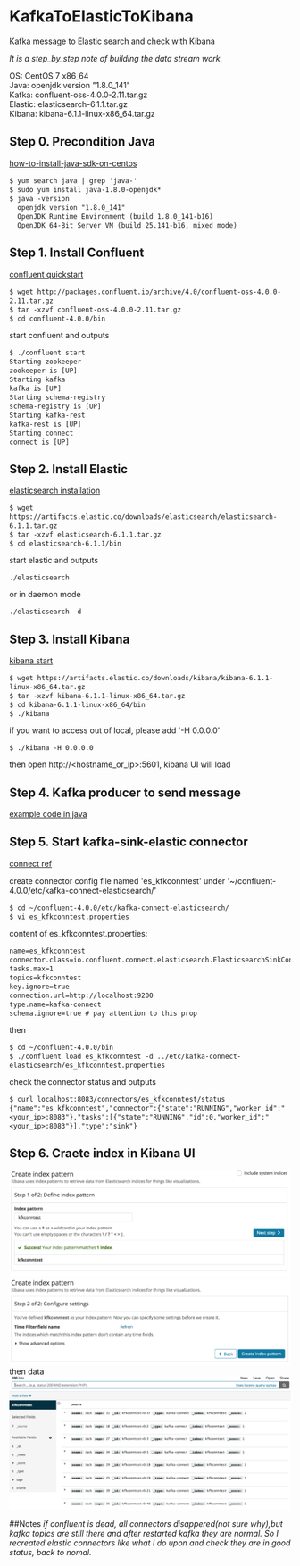 # KafkaToElasticToKibana
Kafka message to Elastic search and check with Kibana  

*It is a step_by_step note of building the data stream work.*

OS: CentOS 7 x86_64  
Java: openjdk version "1.8.0_141"  
Kafka: confluent-oss-4.0.0-2.11.tar.gz  
Elastic: elasticsearch-6.1.1.tar.gz  
Kibana: kibana-6.1.1-linux-x86_64.tar.gz  

## Step 0. Precondition Java  
[how-to-install-java-sdk-on-centos](https://stackoverflow.com/questions/5104817/how-to-install-java-sdk-on-centos)
```
$ yum search java | grep 'java-'
$ sudo yum install java-1.8.0-openjdk*
$ java -version
  openjdk version "1.8.0_141"
  OpenJDK Runtime Environment (build 1.8.0_141-b16)
  OpenJDK 64-Bit Server VM (build 25.141-b16, mixed mode)
```

## Step 1. Install Confluent
[confluent quickstart](https://docs.confluent.io/current/quickstart.html)
```
$ wget http://packages.confluent.io/archive/4.0/confluent-oss-4.0.0-2.11.tar.gz
$ tar -xzvf confluent-oss-4.0.0-2.11.tar.gz
$ cd confluent-4.0.0/bin
```
start confluent and outputs
```
$ ./confluent start
Starting zookeeper
zookeeper is [UP]
Starting kafka
kafka is [UP]
Starting schema-registry
schema-registry is [UP]
Starting kafka-rest
kafka-rest is [UP]
Starting connect
connect is [UP]
```

## Step 2. Install Elastic
[elasticsearch installation](https://www.elastic.co/guide/en/elasticsearch/reference/current/_installation.html)
```
$ wget https://artifacts.elastic.co/downloads/elasticsearch/elasticsearch-6.1.1.tar.gz
$ tar -xzvf elasticsearch-6.1.1.tar.gz
$ cd elasticsearch-6.1.1/bin
```
start elastic and outputs
```
./elasticsearch
```
or in daemon mode
```
./elasticsearch -d
```

## Step 3. Install Kibana
[kibana start](https://www.elastic.co/webinars/getting-started-kibana?elektra=home&storm=sub2)
```
$ wget https://artifacts.elastic.co/downloads/kibana/kibana-6.1.1-linux-x86_64.tar.gz
$ tar -xzvf kibana-6.1.1-linux-x86_64.tar.gz
$ cd kibana-6.1.1-linux-x86_64/bin
$ ./kibana
```
if you want to access out of local, please add '-H 0.0.0.0'
```
$ ./kibana -H 0.0.0.0
```
then open http://<hostname_or_ip>:5601, kibana UI will load

## Step 4. Kafka producer to send message
[example code in java](https://github.com/liyancode/KafkaToElasticToKibana/blob/master/example/ProducerClient.java)   

## Step 5. Start kafka-sink-elastic connector
[connect ref](https://docs.confluent.io/current/connect/managing.html)  

create connector config file named 'es_kfkconntest' under '~/confluent-4.0.0/etc/kafka-connect-elasticsearch/'
```
$ cd ~/confluent-4.0.0/etc/kafka-connect-elasticsearch/
$ vi es_kfkconntest.properties
```
content of es_kfkconntest.properties:
```
name=es_kfkconntest
connector.class=io.confluent.connect.elasticsearch.ElasticsearchSinkConnector
tasks.max=1
topics=kfkconntest
key.ignore=true
connection.url=http://localhost:9200
type.name=kafka-connect
schema.ignore=true # pay attention to this prop
```
then
```
$ cd ~/confluent-4.0.0/bin
$ ./confluent load es_kfkconntest -d ../etc/kafka-connect-elasticsearch/es_kfkconntest.properties
```
check the connector status and outputs
```
$ curl localhost:8083/connectors/es_kfkconntest/status
{"name":"es_kfkconntest","connector":{"state":"RUNNING","worker_id":"<your_ip>:8083"},"tasks":[{"state":"RUNNING","id":0,"worker_id":"<your_ip>:8083"}],"type":"sink"}
```

## Step 6. Craete index in Kibana UI
![img](https://github.com/liyancode/KafkaToElasticToKibana/blob/master/Screen%20Shot%202017-12-21%20at%203.26.57%20PM.png)
![img](https://github.com/liyancode/KafkaToElasticToKibana/blob/master/Screen%20Shot%202017-12-21%20at%203.27.06%20PM.png)
then data
![img](https://github.com/liyancode/KafkaToElasticToKibana/blob/master/Screen%20Shot%202017-12-21%20at%203.27.26%20PM.png)


##Notes
*if confluent is dead, all connectors disappered(not sure why),but kafka topics are still there and after restarted kafka they are normal. So I recreated elastic connectors like what I do upon and check they are in good status, back to nomal.*
